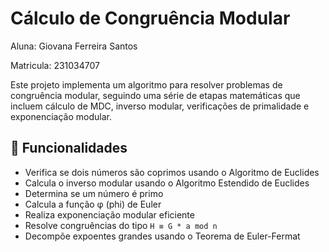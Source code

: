 # Cálculo de Congruência Modular

Aluna: Giovana Ferreira Santos

Matricula: 231034707

Este projeto implementa um algoritmo para resolver problemas de congruência modular, seguindo uma série de etapas matemáticas que incluem cálculo de MDC, inverso modular, verificações de primalidade e exponenciação modular.

## 📌 Funcionalidades

- Verifica se dois números são coprimos usando o Algoritmo de Euclides
- Calcula o inverso modular usando o Algoritmo Estendido de Euclides
- Determina se um número é primo
- Calcula a função φ (phi) de Euler
- Realiza exponenciação modular eficiente
- Resolve congruências do tipo `H ≡ G * a mod n`
- Decompõe expoentes grandes usando o Teorema de Euler-Fermat

